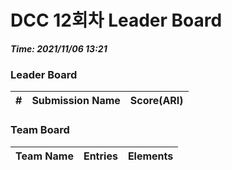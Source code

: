# DCC 12회차 Leader Board
***Time: 2021/11/06 13:21***

### Leader Board

|#|Submission Name|Score(ARI)|
|:---:|:---:|:---:|

### Team Board

|Team Name|Entries|Elements|
|:---:|:---:|:---:|
